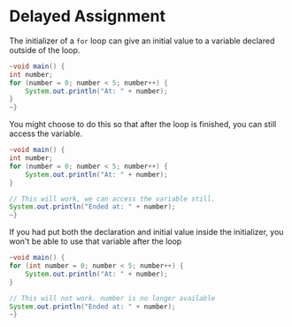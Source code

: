 # Delayed Assignment

The initializer of a `for` loop can give an initial value to a variable
declared outside of the loop.

```java
~void main() {
int number;
for (number = 0; number < 5; number++) {
    System.out.println("At: " + number);
}
~}
```

You might choose to do this so that after the loop is finished, you can still access the variable.

```java
~void main() {
int number;
for (number = 0; number < 5; number++) {
    System.out.println("At: " + number);
}

// This will work, we can access the variable still.
System.out.println("Ended at: " + number);
~}
```

If you had put both the declaration and initial value inside the initializer, you won't be able
to use that variable after the loop

```java
~void main() {
for (int number = 0; number < 5; number++) {
    System.out.println("At: " + number);
}

// This will not work. number is no longer available
System.out.println("Ended at: " + number);
~}
```
